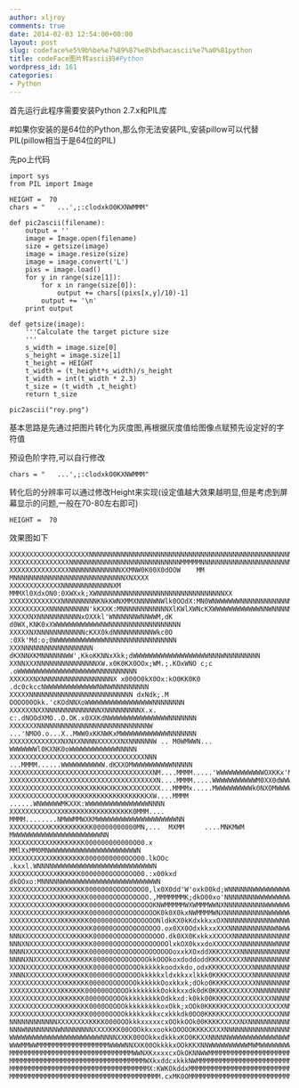 ```yaml
---
author: xljroy
comments: true
date: 2014-02-03 12:54:00+00:00
layout: post
slug: codeface%e5%9b%be%e7%89%87%e8%bd%acascii%e7%a0%81python
title: codeFace图片转ascii码#Python
wordpress_id: 161
categories:
- Python
---
```


首先运行此程序需要安装Python 2.7.x和PIL库

#如果你安装的是64位的Python,那么你无法安装PIL,安装pillow可以代替PIL(pillow相当于是64位的PIL)

先po上代码

    
    import sys
    from PIL import Image
    
    HEIGHT =  70
    chars = "   ...',;:clodxkO0KXNWMMM"
    
    def pic2ascii(filename):
        output = ''
        image = Image.open(filename)
        size = getsize(image)
        image = image.resize(size)
        image = image.convert('L')
        pixs = image.load()
        for y in range(size[1]):
            for x in range(size[0]):
                output += chars[(pixs[x,y]/10)-1]
            output += '\n'
        print output
    
    def getsize(image):
        '''Calculate the target picture size
        '''
        s_width = image.size[0]
        s_height = image.size[1]
        t_height = HEIGHT
        t_width = (t_height*s_width)/s_height
        t_width = int(t_width * 2.3)
        t_size = (t_width ,t_height)
        return t_size
    
    pic2ascii("roy.png")


基本思路是先通过把图片转化为灰度图,再根据灰度值给图像点赋预先设定好的字符值

预设色阶字符,可以自行修改

    
    chars = "   ...',;:clodxkO0KXNWMMM"


转化后的分辨率可以通过修改Height来实现(设定值越大效果越明显,但是考虑到屏幕显示的问题,一般在70-80左右即可)

    
    HEIGHT =  70


效果图如下

    
    XXXXXXXXXXXXXXXXXXXXNNNNNNNNNNNNNNNNNNNNNNNNNNNNNNNNNNNNNNNNNNNNNNNNNNNNNNNNNNNXXXXXX
    XXXXXXXXXXXXXXXNNNNNNNNNNNNNNNNNNNNNNNNNNNNMMMMMNNNNNNNNNNNNNNNNNNNNNNNNNNNNNNNNXXXXX
    XXXXXXXXXXXXXXXNNNNNNNNNNNNNXXMNW0K00X0dOOW    MM MNNNNNNNNNNNNNNNNNNNNNNNNNNNNXNXXXX
    XXXXXXXXXXXXXNNNNNNNNNNNNNXM MMMXl0XdxON0:0XWXxk;XWNNNNNNNNNNNNNNNNNNNNNNNNNNNNNNNNXX
    XXXXXXXXXXXXXNNNNNNNNNKNkKWNXMMXNNNNWNWlk0OOdX:MN0WNWWWWWWNNNNNNNNNNNNNNNNNNNNNNNNNNX
    XXXXXXXXXXNNNNNNNNNN'kKXXK:MNNNNNNNNNNNNXlKWlXWNcKXWWWWWWWWWWWWNNWNNNNNNNNNNNNNNNNNNX
    XXXXXNXNNNNNNNNNNNxOXXkl'WNNNNNNWNNWWM,dK d0WX,KNK0xXWWWWWWWWWWWWNWNNNNNNNNNNNNNNNNNN
    XXXXXNXNNNNNNNNNNNNcKXX0kdNNNNNNNNNNWkc0O  :0Xk'Md:o;0WWWWWWWWWWWWWNNNNNNNNNNNNNNNNNN
    XXXNNNNNNNNNNNNNNNNNN dKXNNXKMNNNNNNWW',KkoKKNNxXkk;dWWWWWWWWWWWWWWWWWWWNNNWNNNNNNNNN
    XXNNXXXNNNNNNNNNNNNNNNXW.x0K0KX0OOx;WM.;.KOxWNO c;c  .oWWWWWWWWWWWWWWNWWWWWNNNNNNNNNN
    XXXXXXNXNNNNNNNNNNNNNNNNNNX x000O0kX0Ox:kO0KK0K0  .dc0ckccNWWWWWWWWWWWWWNWNWNNNNNNNNN
    XXXXXNNNNNNNNNNNNNNNNNNNNNNNNNN dxNdk;.M OOOO00Okk.'cKOdNNXoWWWWWWWWWWWWWWWWWNNNNNNNN
    XXXXXXNXXNNNNNNNNNNNNNNXNNNNNNNNNX.x. c:.dNOOdXMO..O.OK.x0XXKdNWWWWWWWWWWWWWWWNNNNNNN
    XXXXXXXNNNNNNNNNNNNNNNNNNNNNNNNNNNNW  ...'NMO0.o...X..MWW0xKKNWKxMWWWWWWWWWWWWNNNNNNN
    XXXXXXXXXXXXXNXNXXNNNNXXXXXXNXNNNNNNW .. M0WMWWN...  WWWWWWWl0KXNK0oWWWWWWWWWWWWNNNNN
    XXXXXXXXXXXXXXXXXXXXXXXXXXXXXXXXXXNNN  ...MMMM......WWWWWWWWWWW.dKXXOMWWWWWWWWWWNNNNN
    XXXXXXXXXXXXXXXXXXXXXXXXXXXXXXXXXXXXNM....MMMM.....'WWWWWWWWWWWWOXKKx'MWWWWWWWWWNNNNN
    XXXXXXXXXXXXXXXXXXXXXXXXXXXXXXXXXXXXXN....MMMM.....WWWWWWWWWWWM0XX0dWWWWWWWWWWWWWWWWN
    XXXXXXXXXXXXXXXXXKKKXKKKKXKXXKXXXXXXXX...MMMMx.....MWWWWWWWWWk0NXOMWWWWWWWWWWWWWWNNNN
    XXXXXXXXXXXXXXKXKKKKKKKKKKKKKKKKKKKXW....MMMM ......WNWWWWWMKXXK:WWWWWWWWWWWWWWWWNNNN
    XXXXXXXXXXXXXXKKKKKKKKKKKKKKKKK0MMM....  MMMM........NMWWMMWXKMWWWWWWWWWWWWWWWWWWWWNN
    XXXXXXXXXXKXKKKKKKKKK00000000000MN,...  MXMM     ....MNKMWM MWWWWWWWWWWWWWWWWWWWWWWNN
    XXXXXXXXXXXKKKKKKKK000000000000O00.x                MMlXxMM0MNWWWWWWWWWWWWWWWWWWWWWWN
    XXXXXXXXXXXKKKKKKKK0000000000OOO00.lkOOc        .kxxl.WNNNNWWWWWWWWWWWWWWWWWWWWWWWWWN
    XXXXXXXXXXXXKKKKKK0000000OOOOOOO00.:x00kxd     dkOOxo:MNNNNNWWWWWWWWWWWWWWWWWWWWWWWWN
    XXXXXXXXXXXKKKKKKKK0000000OOOOOOOO0,lx0X0dd'W'oxk00kd;WNNNNNNWWWWWWWWWWWWWWWWWWWWWWWN
    XXXXXXXXXXXXXKKKKKKK00000OOOOOOOOOO.,MMMMMMMK;dkO00xo'NNNNNNNNWWWWWWWWWWWWWWWWWWWWWWN
    XXXXXXXXXXXKKKKKKKKK000000OOOOOOOOOOKNWMMMMMWXWMMMWWNXNNNNNNNNNNWWWWWWWWWWWWWWWWWWWNN
    XXXXXXXXXXXXXKKKKKKK000000OOOOOOOOOOOK0k0X0kxNWMMMMWNXNNNNNNNNNNNWWWWWWWWWWWWWWWWWNNN
    XXXXXXXXXXXXXKKKKKKK0000000OOOOOOOOOONldkKX0kKdxkkxxOXNNNNNNNNNNNNWWNWWWWWWWWWWWWNNNN
    XXXXXXXXXXXXXXXXKKKKK00000OOOOOOOOOOOO.ox0XX0OdxkkxxXXXNNNNNNNNNNNWNWWWWNWWWWWNWWNNNN
    NNNXXXXXXXXXXXXXKKKKK00000OOOOOOOOOOOOO.dk0XX0KxkkxXXXXXNNNNNNNNNNNNNNNWWWWWNWNNNNNNN
    NNNXNXXXXXXXXXXXKKKKK00000OOOOOOOOOOOOOOlxkOX0kxxdoXXXXXXXNNNNNNNNWNNNNWNNNWNNNNNNNNN
    NNNNXXXXXXXXXXXXKKKK000000OOOOOOOOOOOOOOOoxxkXOxddXKKXXXXXNNNNNNNNNNNNNNNNNNNNNNNNNNN
    NNNNXNXXXXXXXXXXKKKKK00000OOOOOOOOOkkOOOkoxdoddoddKKKXXXXXXNNNNNNNNNNNNNNNNNNNNNNNNNN
    XXXNXXXXXXXXXXKKKKKKK00000OOOOOOOkkkkkkoodxkdo,odxKKKKXXXXXXXNNNNNNNNNNNNNNNNNNNNNNNN
    XNNNXXXXXXXXXXKKKKKK000000OOOOOOOkkkkkxldxkkxxlkkk0KKKKXXXXXXNNNNNNNNNNNNNNNNNNNNNNNN
    XXXXXXXXXXXXXXKKKKKK0000OOOOOOOOkkkkkkOoxkkxk;dOko0KKKKXXXXXXXNNNNNNNNNNNNNNNNNNNNNNN
    XXXXXXXXXXXXXKKKKKK000000OOOOOkkkkkkkkOokkkxxdk0dK0KKKKXXXXXXXNNNNNNNNNNNNNNNNNNNNNNN
    XXXXXXXXXXXXXKKKKKK00000OOOOOkkkkkkkkkOdkkxd:k0kk00KKKKXXXXXXXXXXXNNNNNNNNNNNNNNXXXXX
    XXXXXXXXXXXXKKKKKKKK0000OOOOOkkkkkkkkkoxOkk;xOOk0KKKKKKXXXXXXXXXXXXXXNNNNXXNNXXXXXXXX
    XXXXXXXXXXXXXXXKKKKK00000OOOOkkkkkxkkxcxkkkdk0OO0KKKKKXXXXXXXXXXXXXXNNNNNNXXXXXXXXXXX
    NNNNNNNNNNNNXXXXXXXXKKKK000OOOkkkxxxxxcxOOkkOOk00KKKKXXXXXNXNNNNNNNNNNNNNNNNNNNXXXXXX
    NNNWNNNNNNNNWNNNNNNNNXXXXKKK00OOOkkxxookkOOOOOKKKKXXXXNNNNNNNNNNNNNNNNNNNNNNNNNNNXXXX
    WWWWWWWWWWWWWWWWWWWWWWWNNNNXXKK00OOkkxdkkkxKO0KKXXNNNNNWWWWWWWWWWWWNWWNWWNNNNNNNNNNNX
    WWWMMWWMMMMMMMMMMMMMMMMMMWWWWNNXXK00OkkkkxOOkKKXNNWWWWWWWWWWMWMWWWWWWWWWWWWWWWNNNNNNN
    MMMMMMMMMMMMMMMMMMMMMMMMMMMMMMMWWNXKxxxxcxOkOKNNWWMMMMMMMMMMMMMMMMMMMMMMMMMMMWWWWWWWW
    MMMMMMMMMMMMMMMMMMMMMMMMMMMMMMMMMMWXkxddcxkkkNWMMMMMMMMMMMMMMMMMMMMMMMMMMMMMMMMWWWWWW
    MMMMMMMMMMMMMMMMMMMMMMMMMMMMMMMMMMMX:KWKOkddxMMMMMMMMMMMMMMMMMMMMMMMMMMMMMMMMMMMMMMMM
    MMMMMMMMMMMMMMMMMMMMMMMMMMMMMMMMMMMMMM.cxMK0OMMMMMMMMMMMMMMMMMMMMMMMMMMMMMMMMMMMMMMMM



